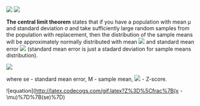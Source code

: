 <img src="https://render.githubusercontent.com/render/math?math=e^{i \pi} = -1">


<img src="https://render.githubusercontent.com/render/math?math=(M - Z_{0.95} * se, M %2B Z_{0.95} * se)">


<b>The central limit theorem</b> states that if you have a population with mean μ and standard deviation σ and take sufficiently large random samples from the population with replacement, then the distribution of the sample means will be approximately normally distributed with mean <img src="https://render.githubusercontent.com/render/math?math=\mu">  and standard mean error <img src="https://render.githubusercontent.com/render/math?math=se = \sigma / sqrt(n)"> (standard mean error is just a stadard deviation for sample means distribution). 


<img src="https://render.githubusercontent.com/render/math?math=(M - Z_{0.95} * se, M %2B Z_{0.95} * se)">

where se - standard mean error, M - sample mean, <img src="https://render.githubusercontent.com/render/math?math=Z_{0.95} = 1.96"> - Z-score. 




![equation](http://latex.codecogs.com/gif.latex?Z%3D%5Cfrac%7B(x - \mu)%7D%7B(se)%7D)   
